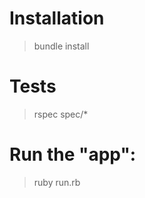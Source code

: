 Installation
============

>  bundle install

Tests
============

>  rspec spec/*

Run the "app":
============

>  ruby run.rb
